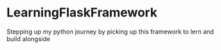 # LearningFlaskFramework
Stepping up my python journey by picking up this framework to lern and build alongside
